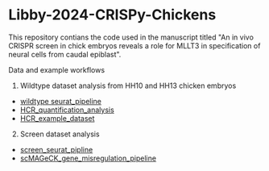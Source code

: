 # Libby-2024-CRISPy-Chickens
This repository contians the code used in the manuscript titled "An in vivo CRISPR screen in chick embryos reveals a role for MLLT3 in specification of neural cells from caudal epiblast".

Data and example workflows

1. Wildtype dataset analysis from HH10 and HH13 chicken embryos
  - [wildtype seurat_pipeline](wildtype.chick.analysis.R)
  - [HCR_quantification_analysis](HCR.quantification.ploting.R)
  - [HCR_example_dataset](HCR-SOX2-TBXT-F2RL1-Bcat_3D_nuclei_features_table_fullstack.csv)


2. Screen dataset analysis
  - [screen_seurat_pipline](Screen.analysis.R)
  - [scMAGeCK_gene_misregulation_pipeline](screen_scMAGeCK_pipeline.R)

